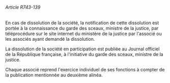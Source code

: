 ###### Article R743-139

En cas de dissolution de la société, la notification de cette dissolution est portée à la connaissance du garde des sceaux, ministre de la justice, par téléprocédure sur le site internet du ministère de la justice par l'associé ou les associés ayant demandé la dissolution.

La dissolution de la société en participation est publiée au Journal officiel de la République française, à l'initiative du garde des sceaux, ministre de la justice.

Chaque associé reprend l'exercice individuel de ses fonctions à compter de la publication mentionnée au deuxième alinéa.

